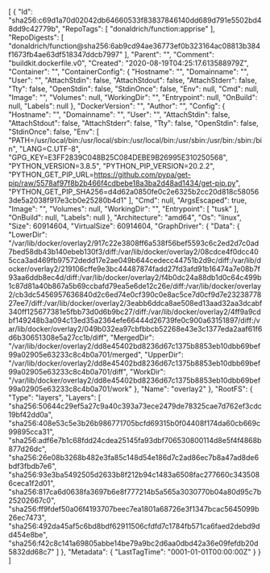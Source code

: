 [
{
"Id": "sha256:c69d1a70d02042db64660533f83837846140dd689d791e5502bd48dd9c42779b",
"RepoTags": [
"donaldrich/function:apprise"
],
"RepoDigests": [
"donaldrich/function@sha256:6ab9cd94ae36773ef0b323164ac08813b384f1673fb4ae63df518347ddcb7997"
],
"Parent": "",
"Comment": "buildkit.dockerfile.v0",
"Created": "2020-08-19T04:25:17.613588979Z",
"Container": "",
"ContainerConfig": {
"Hostname": "",
"Domainname": "",
"User": "",
"AttachStdin": false,
"AttachStdout": false,
"AttachStderr": false,
"Tty": false,
"OpenStdin": false,
"StdinOnce": false,
"Env": null,
"Cmd": null,
"Image": "",
"Volumes": null,
"WorkingDir": "",
"Entrypoint": null,
"OnBuild": null,
"Labels": null
},
"DockerVersion": "",
"Author": "",
"Config": {
"Hostname": "",
"Domainname": "",
"User": "",
"AttachStdin": false,
"AttachStdout": false,
"AttachStderr": false,
"Tty": false,
"OpenStdin": false,
"StdinOnce": false,
"Env": [
"PATH=/usr/local/bin:/usr/local/sbin:/usr/local/bin:/usr/sbin:/usr/bin:/sbin:/bin",
"LANG=C.UTF-8",
"GPG_KEY=E3FF2839C048B25C084DEBE9B26995E310250568",
"PYTHON_VERSION=3.8.5",
"PYTHON_PIP_VERSION=20.2.2",
"PYTHON_GET_PIP_URL=https://github.com/pypa/get-pip/raw/5578af97f8b2b466f4cdbebe18a3ba2d48ad1434/get-pip.py",
"PYTHON_GET_PIP_SHA256=d4d62a0850fe0c2e6325b2cc20d818c580563de5a2038f917e3cb0e25280b4d1"
],
"Cmd": null,
"ArgsEscaped": true,
"Image": "",
"Volumes": null,
"WorkingDir": "",
"Entrypoint": [
"tusk"
],
"OnBuild": null,
"Labels": null
},
"Architecture": "amd64",
"Os": "linux",
"Size": 60914604,
"VirtualSize": 60914604,
"GraphDriver": {
"Data": {
"LowerDir": "/var/lib/docker/overlay2/917c22e3808ff6a538f56bef5593c6c2ed2d7c0ad7bed58db43b140ebeb130f3/diff:/var/lib/docker/overlay2/08cdce4f0dcc405cca3ad469fb97572dedd17e2ae049b644cedecc44751b2d9c/diff:/var/lib/docker/overlay2/219106cffe9e3bc44487874fadd27fd3afd91b16474a7e08b7f93aa6ddb8ec4d/diff:/var/lib/docker/overlay2/f4b0dc24a88db1d0c64c499b1c87d81a40b867a5b69ccbafd79ea5e6de12c26e/diff:/var/lib/docker/overlay2/cb3dc5456957636840d2c6ed74e0cf390c0e8ac5ce7d0cf9d7e2323877827ee7/diff:/var/lib/docker/overlay2/3eabb6ddca8ae508ed13aad32aa3dcabf340ff125677381e5fbb73d0d6b9bc27/diff:/var/lib/docker/overlay2/4ff9a9cdbf149248b3a094c13ed35a2364efe66444d26739fe0c900a63151897/diff:/var/lib/docker/overlay2/049b032ea97cbfbbcb52268e43e3c1377eda2aaf61f6d6b30651308e5a27cc1b/diff",
"MergedDir": "/var/lib/docker/overlay2/dd8e45402bd8236d67c1375b8853eb10dbb69bef99a02905e63233c8c4b0a701/merged",
"UpperDir": "/var/lib/docker/overlay2/dd8e45402bd8236d67c1375b8853eb10dbb69bef99a02905e63233c8c4b0a701/diff",
"WorkDir": "/var/lib/docker/overlay2/dd8e45402bd8236d67c1375b8853eb10dbb69bef99a02905e63233c8c4b0a701/work"
},
"Name": "overlay2"
},
"RootFS": {
"Type": "layers",
"Layers": [
"sha256:50644c29ef5a27c9a40c393a73ece2479de78325cae7d762ef3cdc19bf42dd0a",
"sha256:408e53c5e3b26b986771705bcfd69315b0f04408f174da60cb669c99895cca31",
"sha256:adf6e7b1c68fdd24cdea25145fa93dbf706530800114d8e5f4f4868b877d26dc",
"sha256:26e08b3268b482e3fa85c148d54e186d7c2ad86ec7b8a47ad8de6bdf3fbdb7e6",
"sha256:93e3ba5492505d2633b8f212b94c1483a6508fac277660c3435086ceca1f2d01",
"sha256:817ca6d0638fa3697b6e8f777214b5a565a3030770b04a80d95c7b25202667c0",
"sha256:ff9fdef50a06f4193707beec7ea1801a68726e3f1347bcac5645099b26ec7473",
"sha256:492da45af5c6bd8bdf62911506cfdfd7c1784fb571ca6faed2debd9dd454e8be",
"sha256:f42c8c141a69805abbe14be79a9bc2d6aa0dbd42a36e09fefdb20d5832dd68c7"
]
},
"Metadata": {
"LastTagTime": "0001-01-01T00:00:00Z"
}
}
]
